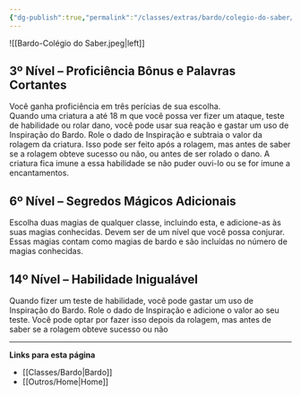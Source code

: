 ```yaml
---
{"dg-publish":true,"permalink":"/classes/extras/bardo/colegio-do-saber/","tags":["Sub-Classes Bardo"]}
---
```



![[Bardo-Colégio do Saber.jpeg\|left]]

## 3º Nível – Proficiência Bônus e Palavras Cortantes  
Você ganha proficiência em três perícias de sua escolha.  
Quando uma criatura a até 18 m que você possa ver fizer um ataque, teste de habilidade ou rolar dano, você pode usar sua reação e gastar um uso de Inspiração do Bardo. Role o dado de Inspiração e subtraia o valor da rolagem da criatura. Isso pode ser feito após a rolagem, mas antes de saber se a rolagem obteve sucesso ou não, ou antes de ser rolado o dano. A criatura fica imune a essa habilidade se não puder ouvi-lo ou se for imune a encantamentos.

## 6º Nível – Segredos Mágicos Adicionais 
Escolha duas magias de qualquer classe, incluindo esta, e adicione-as às suas magias conhecidas. Devem ser de um nível que você possa conjurar. Essas magias contam como magias de bardo e são incluídas no número de magias conhecidas.

## 14º Nível – Habilidade Inigualável  
Quando fizer um teste de habilidade, você pode gastar um uso de Inspiração do Bardo. Role o dado de Inspiração e adicione o valor ao seu teste. Você pode optar por fazer isso depois da rolagem, mas antes de saber se a rolagem obteve sucesso ou não
___
**Links para esta página**  
- [[Classes/Bardo\|Bardo]]
- [[Outros/Home\|Home]]